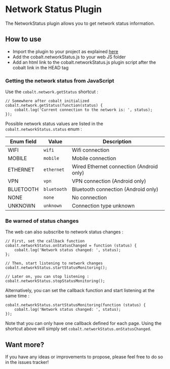 # Network Status Plugin

The NetworkStatus plugin allows you to get network status information.

## How to use

* Import the plugin to your project as explained [here](https://github.com/cobaltians/cobalt/wiki/Plugins-usage)
* Add the cobalt.networkStatus.js to your web JS folder
* Add an html link to the cobalt.networkStatus.js plugin script after the cobalt link in the HEAD tag

### Getting the network status from JavaScript

Use the `cobalt.network.getStatus` shortcut :

    // Somewhere after cobalt initialized
    cobalt.network.getStatus(function(status) {
        cobalt.log('Current connection to the network is: ', status);
    });

Possible network status values are listed in the `cobalt.networkStatus.status` enum :

| Enum field | Value | Description |
| ---------- | ----- | ----------- |
| WIFI | `wifi` | Wifi connection |
| MOBILE | `mobile` | Mobile connection |
| ETHERNET | `ethernet` | Wired Ethernet connection (Android only) |
| VPN | `vpn` | VPN connection (Android only) |
| BLUETOOTH | `bluetooth` | Bluetooth connection (Android only) |
| NONE | `none` | No connection |
| UNKNOWN | `unknown` | Connection type unknown |

### Be warned of status changes

The web can also subscribe to network status changes :

    // First, set the callback function
    cobalt.networkStatus.onStatusChanged = function (status) {
        cobalt.log('Network status changed: ', status);
    };

    // Then, start listening to network changes
    cobalt.networkStatus.startStatusMonitoring();

    // Later on, you can stop listening :
    cobalt.networkStatus.stopStatusMonitoring();

Alternatively, you can set the callback function and start listening at the same time :

    cobalt.networkStatus.startStatusMonitoring(function (status) {
        cobalt.log('Network status changed: ', status);
    });

Note that you can only have one callback defined for each page. Using the shortcut above will simply set `cobalt.networkStatus.onStatusChanged`.

## Want more?

If you have any ideas or improvements to propose, please feel free to do so in the issues tracker!
